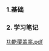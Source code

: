 ### 1.基础
### 2. 学习笔记
[功能覆盖率.pdf](https://github.com/bulaqi/IC-DV.github.io/files/11856983/default.pdf)

